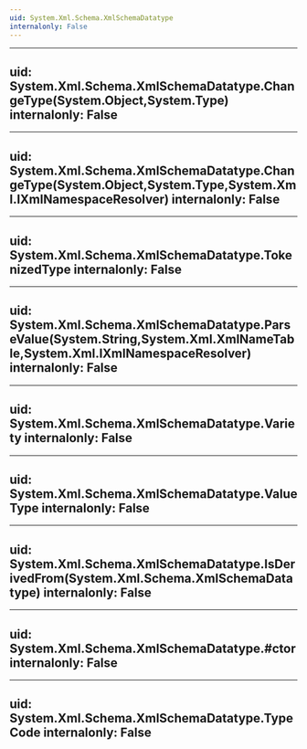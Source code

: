 ```yaml
---
uid: System.Xml.Schema.XmlSchemaDatatype
internalonly: False
---
```


---
uid: System.Xml.Schema.XmlSchemaDatatype.ChangeType(System.Object,System.Type)
internalonly: False
---

---
uid: System.Xml.Schema.XmlSchemaDatatype.ChangeType(System.Object,System.Type,System.Xml.IXmlNamespaceResolver)
internalonly: False
---

---
uid: System.Xml.Schema.XmlSchemaDatatype.TokenizedType
internalonly: False
---

---
uid: System.Xml.Schema.XmlSchemaDatatype.ParseValue(System.String,System.Xml.XmlNameTable,System.Xml.IXmlNamespaceResolver)
internalonly: False
---

---
uid: System.Xml.Schema.XmlSchemaDatatype.Variety
internalonly: False
---

---
uid: System.Xml.Schema.XmlSchemaDatatype.ValueType
internalonly: False
---

---
uid: System.Xml.Schema.XmlSchemaDatatype.IsDerivedFrom(System.Xml.Schema.XmlSchemaDatatype)
internalonly: False
---

---
uid: System.Xml.Schema.XmlSchemaDatatype.#ctor
internalonly: False
---

---
uid: System.Xml.Schema.XmlSchemaDatatype.TypeCode
internalonly: False
---
